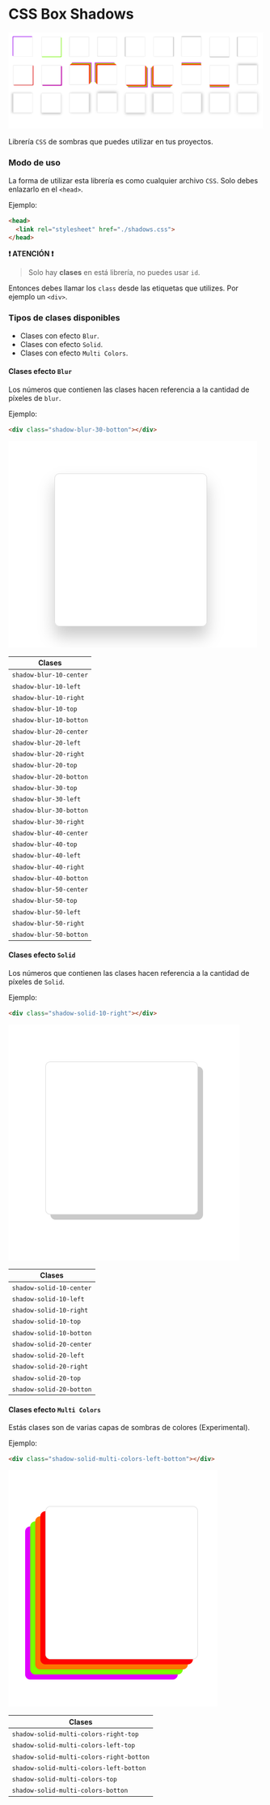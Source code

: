 # CSS Box Shadows

![header](./img/header.png)

Librería `CSS` de sombras que puedes utilizar en tus proyectos.

### Modo de uso

La forma de utilizar esta librería es como cualquier archivo `CSS`. Solo debes enlazarlo en el `<head>`.

Ejemplo:

```HTML
<head>
  <link rel="stylesheet" href="./shadows.css">
</head>
```

**❗ ATENCIÓN ❗**

> Solo hay **clases** en está librería, no puedes usar `id`.

Entonces debes llamar los `class` desde las etiquetas que utilizes.
Por ejemplo un `<div>`.

### Tipos de clases disponibles

- Clases con efecto `Blur`.
- Clases con efecto `Solid`.
- Clases con efecto `Multi Colors`.

#### Clases efecto `Blur`

Los números que contienen las clases hacen referencia a la cantidad de píxeles de `blur`.

Ejemplo:

```HTML
<div class="shadow-blur-30-botton"></div>
```

![sample1](./img/botton-30.png)

| Clases                  |
| ----------------------- |
| `shadow-blur-10-center` |
| `shadow-blur-10-left`   |
| `shadow-blur-10-right`  |
| `shadow-blur-10-top`    |
| `shadow-blur-10-botton` |
| `shadow-blur-20-center` |
| `shadow-blur-20-left`   |
| `shadow-blur-20-right`  |
| `shadow-blur-20-top`    |
| `shadow-blur-20-botton` |
| `shadow-blur-30-top`    |
| `shadow-blur-30-left`   |
| `shadow-blur-30-botton` |
| `shadow-blur-30-right`  |
| `shadow-blur-40-center` |
| `shadow-blur-40-top`    |
| `shadow-blur-40-left`   |
| `shadow-blur-40-right`  |
| `shadow-blur-40-botton` |
| `shadow-blur-50-center` |
| `shadow-blur-50-top`    |
| `shadow-blur-50-left`   |
| `shadow-blur-50-right`  |
| `shadow-blur-50-botton` |

#### Clases efecto `Solid`

Los números que contienen las clases hacen referencia a la cantidad de píxeles de `Solid`.

Ejemplo:

```HTML
<div class="shadow-solid-10-right"></div>
```

![sample2](./img/solid.png)

| Clases                   |
| ------------------------ |
| `shadow-solid-10-center` |
| `shadow-solid-10-left`   |
| `shadow-solid-10-right`  |
| `shadow-solid-10-top`    |
| `shadow-solid-10-botton` |
| `shadow-solid-20-center` |
| `shadow-solid-20-left`   |
| `shadow-solid-20-right`  |
| `shadow-solid-20-top`    |
| `shadow-solid-20-botton` |

#### Clases efecto `Multi Colors`

Estás clases son de varias capas de sombras de colores (Experimental).

Ejemplo:

```HTML
<div class="shadow-solid-multi-colors-left-botton"></div>
```

![sample2](./img/multi-colors.png)

| Clases                                   |
| ---------------------------------------- |
| `shadow-solid-multi-colors-right-top`    |
| `shadow-solid-multi-colors-left-top`     |
| `shadow-solid-multi-colors-right-botton` |
| `shadow-solid-multi-colors-left-botton`  |
| `shadow-solid-multi-colors-top`          |
| `shadow-solid-multi-colors-botton`       |
